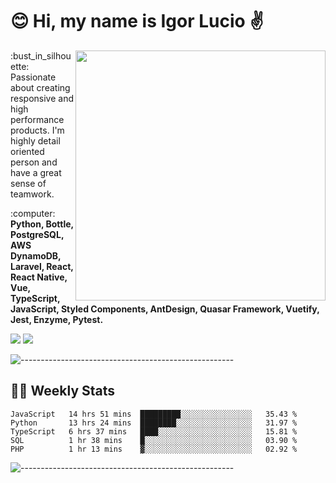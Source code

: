 # :blush: Hi, my name is Igor Lucio :v:

<img src="https://github-readme-stats.vercel.app/api?username=iguit0&show_icons=true&count_private=true&theme=tokyonight" min-width="400px" max-width="400px" width="400px" align="right" />

<p align="left"> 
  :bust_in_silhouette: Passionate about creating responsive and high performance products.
  I'm highly detail oriented person and have a great sense of teamwork.
</p>

<p align="left">
  :computer: <strong>Python, Bottle, PostgreSQL, AWS DynamoDB, Laravel, React, React Native, Vue, TypeScript, JavaScript, Styled Components, AntDesign, Quasar Framework, Vuetify, Jest, Enzyme, Pytest.</strong>
</p>

<p align="left">
  <a href="https://www.linkedin.com/in/igor-lucio-alves" target="_blank" rel="noopener noreferrer" alt="Linkedin">
  <img src="https://img.shields.io/badge/LinkedIn-0077B5?style=for-the-badge&logo=linkedin&logoColor=white" /></a>

  <a href="https://t.me/iguit0" target="_blank" rel="noopener noreferrer" alt="Telegram">
  <img src="https://img.shields.io/badge/Telegram-2CA5E0?style=for-the-badge&logo=telegram&logoColor=white" /></a>
</p>

![-----------------------------------------------------](https://raw.githubusercontent.com/andreasbm/readme/master/assets/lines/aqua.png)

## :man_technologist: Weekly Stats
<!--START_SECTION:waka-->
```text
JavaScript   14 hrs 51 mins  █████████░░░░░░░░░░░░░░░░   35.43 % 
Python       13 hrs 24 mins  ████████░░░░░░░░░░░░░░░░░   31.97 % 
TypeScript   6 hrs 37 mins   ████░░░░░░░░░░░░░░░░░░░░░   15.81 % 
SQL          1 hr 38 mins    █░░░░░░░░░░░░░░░░░░░░░░░░   03.90 % 
PHP          1 hr 13 mins    ▓░░░░░░░░░░░░░░░░░░░░░░░░   02.92 % 
```
<!--END_SECTION:waka-->
![-----------------------------------------------------](https://raw.githubusercontent.com/andreasbm/readme/master/assets/lines/aqua.png)

